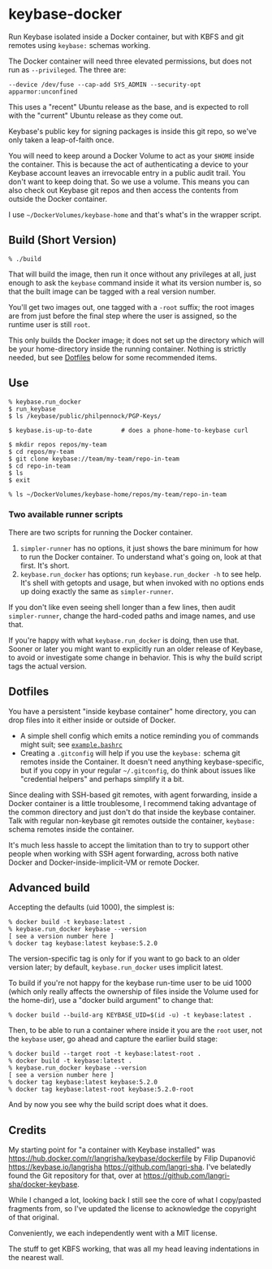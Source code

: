 keybase-docker
==============

Run Keybase isolated inside a Docker container, but with KBFS and git remotes
using `keybase:` schemas working.

The Docker container will need three elevated permissions, but does not
run as `--privileged`.  The three are:

    --device /dev/fuse --cap-add SYS_ADMIN --security-opt apparmor:unconfined

This uses a "recent" Ubuntu release as the base, and is expected to roll with
the "current" Ubuntu release as they come out.

Keybase's public key for signing packages is inside this git repo, so we've
only taken a leap-of-faith once.

You will need to keep around a Docker Volume to act as your `$HOME` inside the
container.
This is because the act of authenticating a device to your Keybase account
leaves an irrevocable entry in a public audit trail.  You don't want to keep
doing that.  So we use a volume.  This means you can also check out Keybase
git repos and then access the contents from outside the Docker container.

I use `~/DockerVolumes/keybase-home` and that's what's in the wrapper script.


## Build (Short Version)

```console
% ./build
```

That will build the image, then run it once without any privileges at all,
just enough to ask the `keybase` command inside it what its version number is,
so that the built image can be tagged with a real version number.

You'll get two images out, one tagged with a `-root` suffix; the root images
are from just before the final step where the user is assigned, so the runtime
user is still `root`.

This only builds the Docker image; it does not set up the directory which
will be your home-directory inside the running container.  Nothing is strictly
needed, but see [Dotfiles](#Dotfiles) below for some recommended items.


## Use

```console
% keybase.run_docker
$ run_keybase
$ ls /keybase/public/philpennock/PGP-Keys/

$ keybase.is-up-to-date        # does a phone-home-to-keybase curl

$ mkdir repos repos/my-team
$ cd repos/my-team
$ git clone keybase://team/my-team/repo-in-team
$ cd repo-in-team
$ ls
$ exit

% ls ~/DockerVolumes/keybase-home/repos/my-team/repo-in-team
```

### Two available runner scripts

There are two scripts for running the Docker container.

1. `simpler-runner` has no options, it just shows the bare minimum for how to
   run the Docker container.  To understand what's going on, look at that
   first.  It's short.
2. `keybase.run_docker` has options; run `keybase.run_docker -h` to see help.
   It's shell with getopts and usage, but when invoked with no options ends up
   doing exactly the same as `simpler-runner`.

If you don't like even seeing shell longer than a few lines, then audit
`simpler-runner`, change the hard-coded paths and image names, and use that.

If you're happy with what `keybase.run_docker` is doing, then use that.
Sooner or later you might want to explicitly run an older release of Keybase,
to avoid or investigate some change in behavior.  This is why the build
script tags the actual version.


## Dotfiles

You have a persistent "inside keybase container" home directory, you can drop
files into it either inside or outside of Docker.

* A simple shell config which emits a notice reminding you of commands might
  suit; see [`example.bashrc`](example.bashrc)
* Creating a `.gitconfig` will help if you use the `keybase:` schema git
  remotes inside the Container.
  It doesn't need anything keybase-specific, but if you copy in your regular
  `~/.gitconfig`, do think about issues like "credential helpers" and perhaps
  simplify it a bit.

Since dealing with SSH-based git remotes, with agent forwarding, inside a
Docker container is a little troublesome, I recommend taking advantage of the
common directory and just don't do that inside the keybase container.  Talk
with regular non-keybase git remotes outside the container, `keybase:` schema
remotes inside the container.

It's much less hassle to accept the limitation than to try to support other
people when working with SSH agent forwarding, across both native Docker and
Docker-inside-implicit-VM or remote Docker.


## Advanced build

Accepting the defaults (uid 1000), the simplest is:

```console
% docker build -t keybase:latest .
% keybase.run_docker keybase --version
[ see a version number here ]
% docker tag keybase:latest keybase:5.2.0
```

The version-specific tag is only for if you want to go back to an older
version later; by default, `keybase.run_docker` uses implicit latest.

To build if you're not happy for the keybase run-time user to be uid 1000
(which only really affects the ownership of files inside the Volume used
for the home-dir), use a "docker build argument" to change that:

```console
% docker build --build-arg KEYBASE_UID=$(id -u) -t keybase:latest .
```

Then, to be able to run a container where inside it you are the `root` user,
not the `keybase` user, go ahead and capture the earlier build stage:

```console
% docker build --target root -t keybase:latest-root .
% docker build -t keybase:latest .
% keybase.run_docker keybase --version
[ see a version number here ]
% docker tag keybase:latest keybase:5.2.0
% docker tag keybase:latest-root keybase:5.2.0-root
```

And by now you see why the build script does what it does.

## Credits

My starting point for "a container with Keybase installed" was
<https://hub.docker.com/r/langrisha/keybase/dockerfile>
by Filip Dupanović
<https://keybase.io/langrisha>
<https://github.com/langri-sha>.
I've belatedly found the Git repository for that, over at
<https://github.com/langri-sha/docker-keybase>.

While I changed a lot, looking back I still see the core of what I copy/pasted
fragments from, so I've updated the license to acknowledge the copyright of
that original.

Conveniently, we each independently went with a MIT license.

The stuff to get KBFS working, that was all my head leaving indentations in
the nearest wall.
